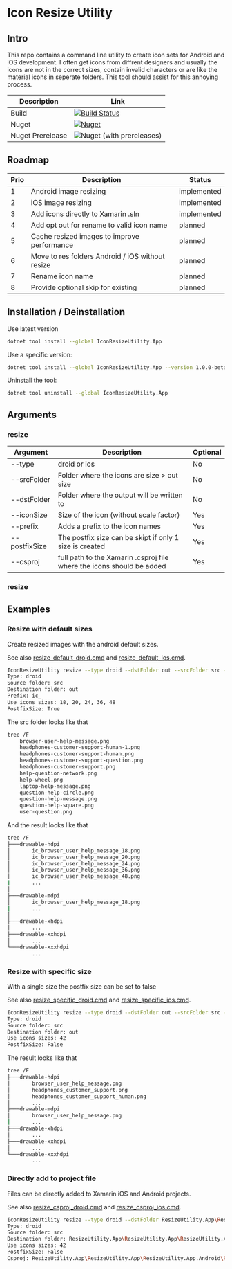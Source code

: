 # Icon Resize Utility

## Intro
This repo contains a command line utility to create icon sets for Android and iOS development.
I often get icons from diffrent designers and usually the icons are not in the correct sizes, contain invalid characters or are like the material icons in seperate folders. This tool should assist for this annoying process.


|Description      |Link        |
|-----------------|------------|
|Build            |[![Build Status](https://my-tech-projects.visualstudio.com/Icon%20Resize%20Utility/_apis/build/status/Release%20Build?branchName=master)](https://my-tech-projects.visualstudio.com/Icon%20Resize%20Utility/_build/latest?definitionId=15&branchName=master)|
|Nuget            |[![Nuget](https://img.shields.io/nuget/v/IconResizeUtility.App)](https://www.nuget.org/packages/IconResizeUtility.App)|
|Nuget Prerelease |![Nuget (with prereleases)](https://img.shields.io/nuget/vpre/IconResizeUtility.App)


## Roadmap

|Prio  |Description                                       |Status               |
|------|--------------------------------------------------|---------------------|
| 1    |Android image resizing                            | implemented         |
| 2    |iOS image resizing                                | implemented         |
| 3    |Add icons directly to Xamarin .sln                | implemented         |
| 4    |Add opt out for rename to valid icon name         | planned             |
| 5    |Cache resized images to improve performance       | planned             |
| 6    |Move to res folders Android / iOS without resize  | planned             |
| 7    |Rename icon name                                  | planned             |
| 8    |Provide optional skip for existing                | planned             |



## Installation / Deinstallation
Use latest version

```bash
dotnet tool install --global IconResizeUtility.App
```

Use a specific version:

```bash
dotnet tool install --global IconResizeUtility.App --version 1.0.0-beta0014
```

Uninstall the tool:

```bash
dotnet tool uninstall --global IconResizeUtility.App
```

## Arguments

### resize

|Argument       |Description                                                           |Optional             |
|---------------|----------------------------------------------------------------------|---------------------|
| --type        |droid or ios                                                          | No                  |
| --srcFolder   |Folder where the icons are size > out size                            | No                  |
| --dstFolder   |Folder where the output will be written to                            | No                  |
| --iconSize    |Size of the icon (without scale factor)                               | Yes                 |
| --prefix      |Adds a prefix to the icon names                                       | Yes                 |
| --postfixSize |The postfix size can be skipt if only 1 size is created               | Yes                 |
| --csproj      |full path to the Xamarin .csproj file where the icons should be added | Yes                 |

### resize

## Examples

### Resize with default sizes

Create resized images with the android default sizes.

See also [resize_default_droid.cmd](playground/resize_default_droid.cmd) and [resize_default_ios.cmd](playground/resize_default_ios.cmd).

```bash
IconResizeUtility resize --type droid --dstFolder out --srcFolder src --prefix ic_
Type: droid
Source folder: src
Destination folder: out
Prefix: ic_
Use icons sizes: 18, 20, 24, 36, 48
PostfixSize: True
```

The src folder looks like that

```bash
tree /F
    browser-user-help-message.png
    headphones-customer-support-human-1.png
    headphones-customer-support-human.png
    headphones-customer-support-question.png
    headphones-customer-support.png
    help-question-network.png
    help-wheel.png
    laptop-help-message.png
    question-help-circle.png
    question-help-message.png
    question-help-square.png
    user-question.png
```

And the result looks like that

```bash
tree /F
├───drawable-hdpi
│       ic_browser_user_help_message_18.png
│       ic_browser_user_help_message_20.png
│       ic_browser_user_help_message_24.png
│       ic_browser_user_help_message_36.png
│       ic_browser_user_help_message_48.png
|       ...
│
├───drawable-mdpi
│       ic_browser_user_help_message_18.png
|       ...
│
├───drawable-xhdpi
│       ...
├───drawable-xxhdpi
│       ...
└───drawable-xxxhdpi
        ...
```

### Resize with specific size

With a single size the postfix size can be set to false

See also [resize_specific_droid.cmd](playground/resize_specific_droid.cmd) and [resize_specific_ios.cmd](playground/resize_specific_ios.cmd).

```bash
IconResizeUtility resize --type droid --dstFolder out --srcFolder src --postfixSize false --iconSize 42
Type: droid
Source folder: src
Destination folder: out
Use icons sizes: 42
PostfixSize: False
```

The result looks like that

```bash
tree /F
├───drawable-hdpi
│       browser_user_help_message.png
│       headphones_customer_support.png
│       headphones_customer_support_human.png
│       ...
├───drawable-mdpi
│       browser_user_help_message.png
|       ...
├───drawable-xhdpi
│       ...
├───drawable-xxhdpi
│       ...
└───drawable-xxxhdpi
        ...
```

### Directly add to project file

Files can be directly added to Xamarin iOS and Android projects.

See also [resize_csproj_droid.cmd](playground/resize_csproj_droid.cmd) and [resize_csproj_ios.cmd](playground/resize_csproj_ios.cmd).

```bash
IconResizeUtility resize --type droid --dstFolder ResizeUtility.App\ResizeUtility.App\ResizeUtility.App.Android\Resources --srcFolder src --postfixSize false --iconSize 42 --csproj ResizeUtility.App\ResizeUtility.App\ResizeUtility.App.Android\ResizeUtility.App.Android.csproj
Type: droid
Source folder: src
Destination folder: ResizeUtility.App\ResizeUtility.App\ResizeUtility.App.Android\Resources
Use icons sizes: 42
PostfixSize: False
Csproj: ResizeUtility.App\ResizeUtility.App\ResizeUtility.App.Android\ResizeUtility.App.Android.csproj
```
